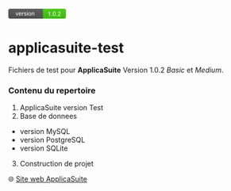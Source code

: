 [![Version](https://github.com/applicasuite/applicasuite-test/blob/master/img/badge_version_102a.png)](http://www.applicasuite.com)

# applicasuite-test
Fichiers de test pour **ApplicaSuite**
Version 1.0.2 _Basic_ et _Medium_.

### Contenu du repertoire
1. ApplicaSuite version Test
2. Base de donnees
  * version MySQL
  * version PostgreSQL
  * version SQLite
3. Construction de projet

:globe_with_meridians:  [Site web ApplicaSuite](https://www.applicasuite.com)
